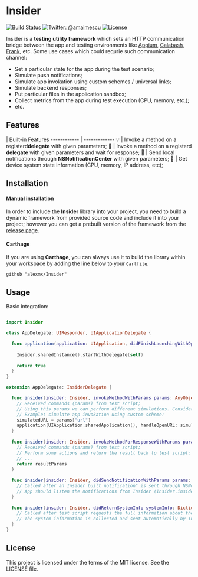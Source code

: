 # Insider

[![Build Status](https://travis-ci.org/alexmx/Insider.svg?branch=master)](https://travis-ci.org/alexmx/Insider)
[![Twitter: @amaimescu](https://img.shields.io/badge/contact-%40amaimescu-blue.svg)](https://twitter.com/amaimescu)
[![License](https://img.shields.io/badge/license-MIT-green.svg?style=flat)](https://github.com/alexmx/ios-ui-automation-overview/blob/master/LICENSE)

Insider is a **testing utility framework** which sets an HTTP communication bridge between the app and testing environments like [Appium](http://appium.io/), [Calabash](http://calaba.sh/), [Frank](http://www.testingwithfrank.com/), etc. Some use cases which could requrie such communication channel:
* Set a particular state for the app during the test scenario;
* Simulate push notifications;
* Simulate app invokation using custom schemes / universal links;
* Simulate backend responses;
* Put particular files in the application sandbox;
* Collect metrics from the app during test execution (CPU, memory, etc.);
* etc.

## Features

  | Built-in Features 
------------ | -------------
💡 | Invoke a method on a registerd**delegate** with given parameters;
📎 | Invoke a method on a registerd **delegate** with given parameters and wait for response;
📢 | Send local notifications through **NSNotificationCenter** with given parameters;
📱 | Get device system state information (CPU, memory, IP address, etc);

## Installation

#### Manual installation

In order to include the **Insider** library into your project, you need to build a dynamic framework from provided source code and include it into your project; however you can get a prebuilt version of the framework from the [release page](https://github.com/alexmx/Insider/releases).

#### Carthage

If you are using **Carthage**, you can always use it to build the library within your workspace by adding the line below to your `Cartfile`.

```
github "alexmx/Insider"
```

## Usage

Basic integration:

```swift

import Insider

class AppDelegate: UIResponder, UIApplicationDelegate {

  func application(application: UIApplication, didFinishLaunchingWithOptions launchOptions: [NSObject: AnyObject]?) -> Bool {
  
    Insider.sharedInstance().startWithDelegate(self)
        
    return true
  }
}

extension AppDelegate: InsiderDelegate {

  func insider(insider: Insider, invokeMethodWithParams params: AnyObject?) {
    // Received commands (params) from test script;
    // Using this params we can perform different simulations. Consider the use in the description section above;
    // Example: simulate app invokation using custom scheme:
    simulatedURL = params["url"]
    application(UIApplication.sharedApplication(), handleOpenURL: simulatedURL)
  }
  
  func insider(insider: Insider, invokeMethodForResponseWithParams params: AnyObject?) -> AnyObject? {
    // Received commands (params) from test script;
    // Perform some actions and return the result back to test script;
    // ...
    return resultParams
  }
    
  func insider(insider: Insider, didSendNotificationWithParams params: AnyObject?) {
    // Called after an Insider built notification" is sent through NSNotificationCenter with given params;
    // App should listen the notifications from Insider (Insider.insiderNotificationKey)
  }
    
  func insider(insider: Insider, didReturnSystemInfo systemInfo: Dictionary<String, AnyObject>?) {
    // Called after test script requests the full information about the system
    // The system information is collected and sent automatically by Insider.
  }
}

```


## License
This project is licensed under the terms of the MIT license. See the LICENSE file.
